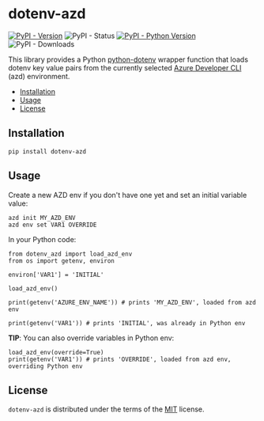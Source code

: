 # dotenv-azd

[![PyPI - Version](https://img.shields.io/pypi/v/dotenv-azd.svg)](https://pypi.org/project/dotenv-azd)
![PyPI - Status](https://img.shields.io/pypi/status/dotenv-azd)
[![PyPI - Python Version](https://img.shields.io/pypi/pyversions/dotenv-azd.svg)](https://pypi.org/project/dotenv-azd)
![PyPI - Downloads](https://img.shields.io/pypi/dd/dotenv-azd)

This library provides a Python [python-dotenv](https://pypi.org/project/python-dotenv/) wrapper function that loads dotenv key value pairs from the currently selected [Azure Developer CLI](https://learn.microsoft.com/en-us/azure/developer/azure-developer-cli/) (azd) environment.

- [Installation](#installation)
- [Usage](#usage)
- [License](#license)

## Installation

```console
pip install dotenv-azd
```

## Usage

Create a new AZD env if you don't have one yet and set an initial variable value:

```
azd init MY_AZD_ENV
azd env set VAR1 OVERRIDE
```

In your Python code:

```
from dotenv_azd import load_azd_env
from os import getenv, environ

environ['VAR1'] = 'INITIAL'

load_azd_env()

print(getenv('AZURE_ENV_NAME')) # prints 'MY_AZD_ENV', loaded from azd env

print(getenv('VAR1')) # prints 'INITIAL', was already in Python env
```

**TIP**: You can also override variables in Python env:

```
load_azd_env(override=True)
print(getenv('VAR1')) # prints 'OVERRIDE', loaded from azd env, overriding Python env
```


## License

`dotenv-azd` is distributed under the terms of the [MIT](https://spdx.org/licenses/MIT.html) license.
